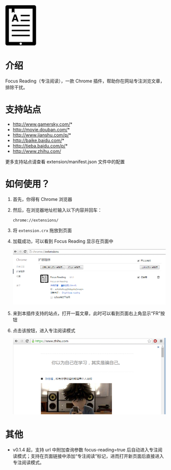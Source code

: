 ![Focus Reading](extension/images/icon.png)

# 介绍

Focus Reading（专注阅读），一款 Chrome 插件，帮助你在网站专注浏览文章，排除干扰。

# 支持站点

- http://www.gamersky.com/*
- http://movie.douban.com/*
- http://www.jianshu.com/p/*
- http://baike.baidu.com/*
- http://tieba.baidu.com/p/*
- http://www.zhihu.com/

更多支持站点请查看 extension/manifest.json 文件中的配置

# 如何使用？

1. 首先，你得有 Chrome 浏览器
2. 然后，在浏览器地址栏输入以下内容并回车：

    ```
    chrome://extensions/
    ```

3. 将 ```extension.crx``` 拖放到页面

4. 加载成功，可以看到 Focus Reading 显示在页面中

    ![Chrome 扩展](extension/images/extension.png)

5. 来到本插件支持的站点，打开一篇文章，此时可以看到页面右上角显示“FR”按钮
6. 点击该按钮，进入专注阅读模式

    ![专注阅读模式](extension/images/focus.png)

# 其他

- v0.1.4 起，支持 url 中附加查询参数 focus-reading=true 后自动进入专注阅读模式；支持在页面链接中添加“专注阅读”标记，进而打开新页面后直接进入专注阅读模式。